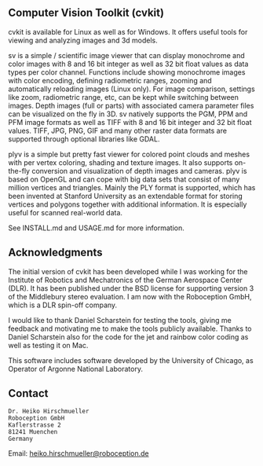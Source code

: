Computer Vision Toolkit (cvkit)
-------------------------------

cvkit is available for Linux as well as for Windows. It offers useful tools
for viewing and analyzing images and 3d models.

sv is a simple / scientific image viewer that can display monochrome and color
images with 8 and 16 bit integer as well as 32 bit float values as data types
per color channel. Functions include showing monochrome images with color
encoding, defining radiometric ranges, zooming and automatically reloading
images (Linux only). For image comparison, settings like zoom, radiometric
range, etc, can be kept while switching between images. Depth images (full or
parts) with associated camera parameter files can be visualized on the fly in
3D. sv natively supports the PGM, PPM and PFM image formats as well as TIFF
with 8 and 16 bit integer and 32 bit float values. TIFF, JPG, PNG, GIF and many
other raster data formats are supported through optional libraries like GDAL.

plyv is a simple but pretty fast viewer for colored point clouds and meshes
with per vertex coloring, shading and texture images. It also supports
on-the-fly conversion and visualization of depth images and cameras. plyv is
based on OpenGL and can cope with big data sets that consist of many million
vertices and triangles. Mainly the PLY format is supported, which has been
invented at Stanford University as an extendable format for storing vertices
and polygons together with additional information. It is especially useful for
scanned real-world data.

See INSTALL.md and USAGE.md for more information.

Acknowledgments
---------------

The initial version of cvkit has been developed while I was working for the
Institute of Robotics and Mechatronics of the German Aerospace Center (DLR).
It has been published under the BSD license for supporting version 3 of the
Middlebury stereo evaluation.  I am now with the Roboception GmbH, which is
a DLR spin-off company.

I would like to thank Daniel Scharstein for testing the tools, giving me
feedback and motivating me to make the tools publicly available.  Thanks to
Daniel Scharstein also for the code for the jet and rainbow color coding as
well as testing it on Mac.

This software includes software developed by the University of Chicago, as
Operator of Argonne National Laboratory.

Contact
-------

    Dr. Heiko Hirschmueller
    Roboception GmbH
    Kaflerstrasse 2
    81241 Muenchen
    Germany

Email: heiko.hirschmueller@roboception.de
